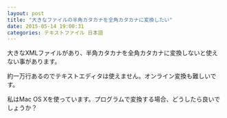 ```yaml
---
layout: post
title: "大きなファイルの半角カタカナを全角カタカナに変換したい"
date: 2015-05-14 19:00:31
categories: テキストファイル 日本語
---
```

<p>大きなXMLファイルがあり、半角カタカナを全角カタカナに変換しないと使えない事があります。</p>

<p>約一万行あるのでテキストエディタは使えません。オンライン変換も難しいです。</p>

<p>私はMac OS Xを使っています。プログラムで変換する場合、どうしたら良いでしょうか？</p>
